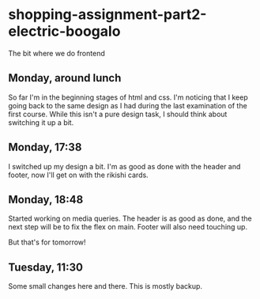 # shopping-assignment-part2-electric-boogalo

The bit where we do frontend

Monday, around lunch
-
So far I'm in the beginning stages of html and css. I'm noticing that I keep going back to the same design as I had during the last examination of the first course. While this isn't a pure design task, I should think about switching it up a bit.

Monday, 17:38
-
I switched up my design a bit. I'm as good as done with the header and footer, now I'll get on with the rikishi cards.

Monday, 18:48
-
Started working on media queries. The header is as good as done, and the next step will be to fix the flex on main. Footer will also need touching up. 

But that's for tomorrow!

Tuesday, 11:30
-
Some small changes here and there. This is mostly backup.